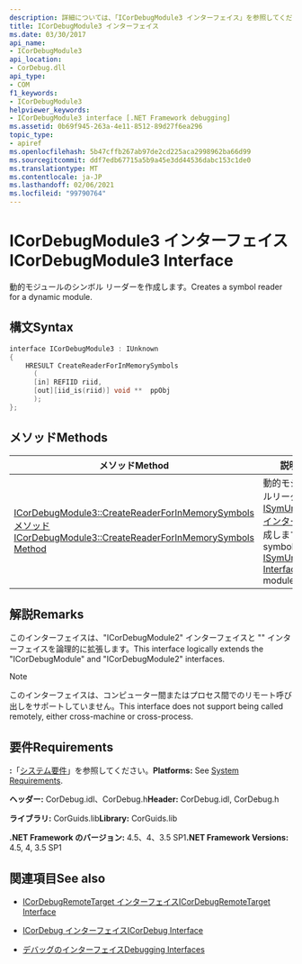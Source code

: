 ```yaml
---
description: 詳細については、「ICorDebugModule3 インターフェイス」を参照してください。
title: ICorDebugModule3 インターフェイス
ms.date: 03/30/2017
api_name:
- ICorDebugModule3
api_location:
- CorDebug.dll
api_type:
- COM
f1_keywords:
- ICorDebugModule3
helpviewer_keywords:
- ICorDebugModule3 interface [.NET Framework debugging]
ms.assetid: 0b69f945-263a-4e11-8512-89d27f6ea296
topic_type:
- apiref
ms.openlocfilehash: 5b47cffb267ab97de2cd225aca2998962ba66d99
ms.sourcegitcommit: ddf7edb67715a5b9a45e3dd44536dabc153c1de0
ms.translationtype: MT
ms.contentlocale: ja-JP
ms.lasthandoff: 02/06/2021
ms.locfileid: "99790764"
---
```

# <a name="icordebugmodule3-interface"></a><span data-ttu-id="410e9-103">ICorDebugModule3 インターフェイス</span><span class="sxs-lookup"><span data-stu-id="410e9-103">ICorDebugModule3 Interface</span></span>

<span data-ttu-id="410e9-104">動的モジュールのシンボル リーダーを作成します。</span><span class="sxs-lookup"><span data-stu-id="410e9-104">Creates a symbol reader for a dynamic module.</span></span>  
  
## <a name="syntax"></a><span data-ttu-id="410e9-105">構文</span><span class="sxs-lookup"><span data-stu-id="410e9-105">Syntax</span></span>  
  
```cpp  
interface ICorDebugModule3 : IUnknown  
{  
    HRESULT CreateReaderForInMemorySymbols  
      (  
      [in] REFIID riid,  
      [out][iid_is(riid)] void **  ppObj  
      );  
};  
```  
  
## <a name="methods"></a><span data-ttu-id="410e9-106">メソッド</span><span class="sxs-lookup"><span data-stu-id="410e9-106">Methods</span></span>  
  
|<span data-ttu-id="410e9-107">メソッド</span><span class="sxs-lookup"><span data-stu-id="410e9-107">Method</span></span>|<span data-ttu-id="410e9-108">説明</span><span class="sxs-lookup"><span data-stu-id="410e9-108">Description</span></span>|  
|------------|-----------------|  
|[<span data-ttu-id="410e9-109">ICorDebugModule3::CreateReaderForInMemorySymbols メソッド</span><span class="sxs-lookup"><span data-stu-id="410e9-109">ICorDebugModule3::CreateReaderForInMemorySymbols Method</span></span>](icordebugmodule3-createreaderforinmemorysymbols-method.md)|<span data-ttu-id="410e9-110">動的モジュールのシンボルリーダー (通常は [ISymUnmanagedReader インターフェイス](../diagnostics/isymunmanagedreader-interface.md)) を作成します。</span><span class="sxs-lookup"><span data-stu-id="410e9-110">Creates a symbol reader (typically [ISymUnmanagedReader Interface](../diagnostics/isymunmanagedreader-interface.md)) for a dynamic module.</span></span>|  
  
## <a name="remarks"></a><span data-ttu-id="410e9-111">解説</span><span class="sxs-lookup"><span data-stu-id="410e9-111">Remarks</span></span>  

 <span data-ttu-id="410e9-112">このインターフェイスは、"ICorDebugModule2" インターフェイスと "" インターフェイスを論理的に拡張します。</span><span class="sxs-lookup"><span data-stu-id="410e9-112">This interface logically extends the "ICorDebugModule" and "ICorDebugModule2" interfaces.</span></span>  
  
> [!NOTE]
> <span data-ttu-id="410e9-113">このインターフェイスは、コンピューター間またはプロセス間でのリモート呼び出しをサポートしていません。</span><span class="sxs-lookup"><span data-stu-id="410e9-113">This interface does not support being called remotely, either cross-machine or cross-process.</span></span>  
  
## <a name="requirements"></a><span data-ttu-id="410e9-114">要件</span><span class="sxs-lookup"><span data-stu-id="410e9-114">Requirements</span></span>  

 <span data-ttu-id="410e9-115">**:**「[システム要件](../../get-started/system-requirements.md)」を参照してください。</span><span class="sxs-lookup"><span data-stu-id="410e9-115">**Platforms:** See [System Requirements](../../get-started/system-requirements.md).</span></span>  
  
 <span data-ttu-id="410e9-116">**ヘッダー:** CorDebug.idl、CorDebug.h</span><span class="sxs-lookup"><span data-stu-id="410e9-116">**Header:** CorDebug.idl, CorDebug.h</span></span>  
  
 <span data-ttu-id="410e9-117">**ライブラリ:** CorGuids.lib</span><span class="sxs-lookup"><span data-stu-id="410e9-117">**Library:** CorGuids.lib</span></span>  
  
 <span data-ttu-id="410e9-118">**.NET Framework のバージョン:** 4.5、4、3.5 SP1</span><span class="sxs-lookup"><span data-stu-id="410e9-118">**.NET Framework Versions:** 4.5, 4, 3.5 SP1</span></span>
  
## <a name="see-also"></a><span data-ttu-id="410e9-119">関連項目</span><span class="sxs-lookup"><span data-stu-id="410e9-119">See also</span></span>

- [<span data-ttu-id="410e9-120">ICorDebugRemoteTarget インターフェイス</span><span class="sxs-lookup"><span data-stu-id="410e9-120">ICorDebugRemoteTarget Interface</span></span>](icordebugremotetarget-interface.md)
- [<span data-ttu-id="410e9-121">ICorDebug インターフェイス</span><span class="sxs-lookup"><span data-stu-id="410e9-121">ICorDebug Interface</span></span>](icordebug-interface.md)

- [<span data-ttu-id="410e9-122">デバッグのインターフェイス</span><span class="sxs-lookup"><span data-stu-id="410e9-122">Debugging Interfaces</span></span>](debugging-interfaces.md)
